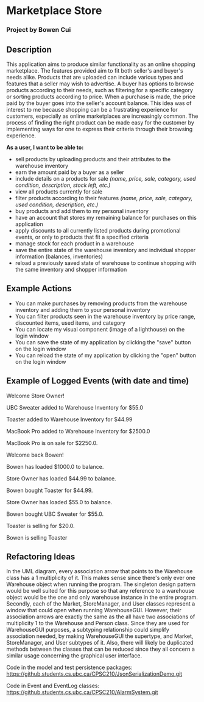 # Marketplace Store
### Project by Bowen Cui

## Description
This application aims to produce similar functionality as an online shopping marketplace. The features provided aim 
to fit both seller's and buyer's needs alike. Products that are uploaded can include various types and features that a seller may wish to advertise. A buyer has options to browse 
products according to their needs, such as filtering for a specific category or sorting products according to price. 
When a purchase is made, the price paid by the buyer goes into the seller's account balance. This idea was of interest 
to me because 
shopping can be a frustrating experience for 
customers, especially 
as online marketplaces are increasingly common. The process of finding the right product can be made easy for the 
customer by implementing ways for one to express their criteria through their browsing experience.

**As a user, I want to be able to:**
- sell products by uploading products and their attributes to the warehouse inventory
- earn the amount paid by a buyer as a seller
- include details on a products for sale *(name, price, sale, category, used condition, description, stock left, etc.)*
- view all products currently for sale
- filter products according to their features *(name, price, sale, category, used condition, description, etc.)*
- buy products and add them to my personal inventory
- have an account that stores my remaining balance for purchases on this application
- apply discounts to all currently listed products during promotional events, or only to products that fit a specified 
  criteria
- manage stock for each product in a warehouse
- save the entire state of the warehouse inventory and individual shopper information (balances, inventories)
- reload a previously saved state of warehouse to continue shopping with the same inventory and shopper information

## Example Actions

- You can make purchases by removing products from the warehouse inventory and adding them to your personal inventory
- You can filter products seen in the warehouse inventory by price range, discounted items, used items, and category
- You can locate my visual component (image of a lighthouse) on the login window
- You can save the state of my application by clicking the "save" button on the login window
- You can reload the state of my application by clicking the "open" button on the login window

## Example of Logged Events (with date and time)

Welcome Store Owner!

UBC Sweater added to Warehouse Inventory for $55.0

Toaster added to Warehouse Inventory for $44.99

MacBook Pro added to Warehouse Inventory for $2500.0

MacBook Pro is on sale for $2250.0.

Welcome back Bowen!

Bowen has loaded $1000.0 to balance.

Store Owner has loaded $44.99 to balance.

Bowen bought Toaster for $44.99.

Store Owner has loaded $55.0 to balance.

Bowen bought UBC Sweater for $55.0.

Toaster is selling for $20.0.

Bowen is selling Toaster


## Refactoring Ideas

In the UML diagram, every association arrow that points to the Warehouse class has a 1 multiplicity of it. This 
makes sense since there's only ever one Warehouse object when running the program. The singleton design pattern 
would be well suited for this purpose so that any reference to a warehouse object would be the one and only 
warehouse instance in the entire program. Secondly, each of the Market, StoreManager, and User classes represent a 
window that could open when running WarehouseGUI. However, their association arrows are exactly the same as the all 
have two associations of multiplicity 1 to the Warehouse and Person class. Since they are used for WarehouseGUI 
purposes, a subtyping relationship could simplify association needed, by making WarehouseGUI the supertype, and 
Market, StoreManager, and User subtypes of it. Also, there will likely be duplicated methods between the classes 
that can be reduced since they all concern a similar usage concerning the graphical user interface.


Code in the model and test persistence packages:
https://github.students.cs.ubc.ca/CPSC210/JsonSerializationDemo.git

Code in Event and EventLog classes:
https://github.students.cs.ubc.ca/CPSC210/AlarmSystem.git
